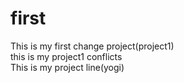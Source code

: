 # first
This is my first  change project(project1) <br>
this is my  project1 conflicts<BR>
This is my project  line(yogi)<br>
